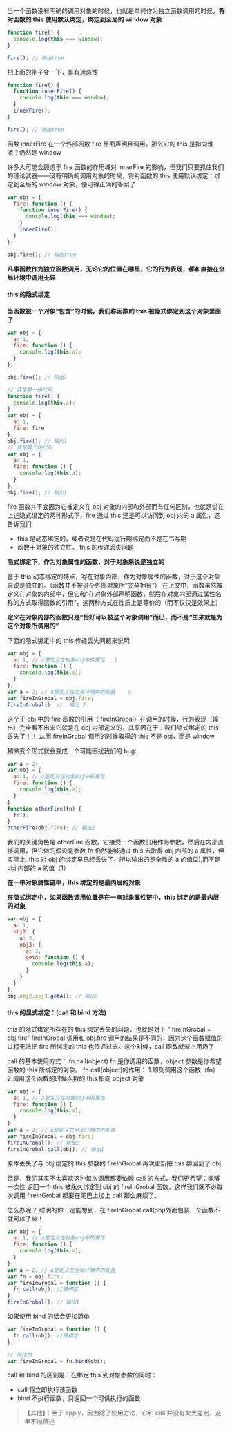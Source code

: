 当一个函数没有明确的调用对象的时候，也就是单纯作为独立函数调用的时候，**将对函数的 this 使用默认绑定，绑定到全局的 window 对象**

```js
function fire() {
  console.log(this === window);
}

fire(); // 输出true
```

把上面的例子变一下，具有迷惑性

```js
function fire() {
  function innerFire() {
    console.log(this === window);
  }
  innerFire();
}

fire(); // 输出true
```

函数 innerFire 在一个外部函数 fire 里面声明且调用，那么它的 this 是指向谁呢？仍然是 window

许多人可能会顾虑于 fire 函数的作用域对 innerFire 的影响，但我们只要抓住我们的理论武器——没有明确的调用对象的时候，将对函数的 this 使用默认绑定：绑定到全局的 window 对象，便可得正确的答案了

```js
var obj = {
  fire: function () {
    function innerFire() {
      console.log(this === window);
    }
    innerFire();
  }
};

obj.fire(); // 输出true
```

**凡事函数作为独立函数调用，无论它的位置在哪里，它的行为表现，都和直接在全局环境中调用无异**

#### this 的隐式绑定

**当函数被一个对象“包含”的时候，我们称函数的 this 被隐式绑定到这个对象里面了**

```js
var obj = {
  a: 1,
  fire: function () {
    console.log(this.a);
  }
};

obj.fire(); // 输出1
```

```js
// 我是第一段代码
function fire() {
  console.log(this.a);
}
var obj = {
  a: 1,
  fire: fire
};
obj.fire(); // 输出1
// 我是第二段代码
var obj = {
  a: 1,
  fire: function () {
    console.log(this.a);
  }
};
obj.fire(); // 输出1
```

fire 函数并不会因为它被定义在 obj 对象的内部和外部而有任何区别，也就是说在上述隐式绑定的两种形式下，fire 通过 this 还是可以访问到 obj 内的 a 属性，这告诉我们

- this 是动态绑定的，或者说是在代码运行期绑定而不是在书写期
- 函数于对象的独立性， this 的传递丢失问题

**隐式绑定下，作为对象属性的函数，对于对象来说是独立的**

基于 this 动态绑定的特点，写在对象内部，作为对象属性的函数，对于这个对象来说是独立的。（函数并不被这个外部对象所“完全拥有”）
在上文中，函数虽然被定义在对象的内部中，但它和“在对象外部声明函数，然后在对象内部通过属性名称的方式取得函数的引用”，这两种方式在性质上是等价的（而不仅仅是效果上）

**定义在对象内部的函数只是“恰好可以被这个对象调用”而已，而不是“生来就是为这个对象所调用的”**

下面的隐式绑定中的 this 传递丢失问题来说明

```js
var obj = {
  a: 1, // a是定义在对象obj中的属性   1
  fire: function () {
    console.log(this.a);
  }
};
var a = 2; // a是定义在全局环境中的变量    2
var fireInGrobal = obj.fire;
fireInGrobal(); //  输出 2
```

这个于 obj 中的 fire 函数的引用（ fireInGrobal）在调用的时候，行为表现（输出）完全看不出来它就是在 obj 内部定义的，其原因在于：我们隐式绑定的 this 丢失了！！ 从而 fireInGrobal 调用的时候取得的 this 不是 obj，而是 window

稍微变个形式就会变成一个可能困扰我们的 bug:

```js
var a = 2;
var obj = {
  a: 1, // a是定义在对象obj中的属性
  fire: function () {
    console.log(this.a);
  }
};
function otherFire(fn) {
  fn();
}
otherFire(obj.fire); // 输出2
```

我们的关键角色是 otherFire 函数，它接受一个函数引用作为参数，然后在内部直接调用，但它做的假设是参数 fn 仍然能够通过 this 去取得 obj 内部的 a 属性，但实际上, this 对 obj 的绑定早已经丢失了，所以输出的是全局的 a 的值(2),而不是 obj 内部的 a 的值（1）

**在一串对象属性链中，this 绑定的是最内层的对象**

**在隐式绑定中，如果函数调用位置是在一串对象属性链中，this 绑定的是最内层的对象**

```js
var obj = {
  a: 1,
  obj2: {
    a: 2,
    obj3: {
      a: 3,
      getA: function () {
        console.log(this.a);
      }
    }
  }
};
obj.obj2.obj3.getA(); // 输出3
```

#### this 的显式绑定：(call 和 bind 方法)

this 的隐式绑定所存在的 this 绑定丢失的问题，也就是对于 “ fireInGrobal = obj.fire”
fireInGrobal 调用和 obj.fire 调用的结果是不同的，因为这个函数赋值的过程无法把 fire 所绑定的 this 也传递过去。这个时候，call 函数就派上用场了

call 的基本使用方式： fn.call(object)
fn 是你调用的函数，object 参数是你希望函数的 this 所绑定的对象。
fn.call(object)的作用： 1.即刻调用这个函数（fn） 2.调用这个函数的时候函数的 this 指向 object 对象

```js
var obj = {
  a: 1, // a是定义在对象obj中的属性
  fire: function () {
    console.log(this.a);
  }
};
var a = 2; // a是定义在全局环境中的变量
var fireInGrobal = obj.fire;
fireInGrobal(); // 输出2
fireInGrobal.call(obj); // 输出1
```

原本丢失了与 obj 绑定的 this 参数的 fireInGrobal 再次重新把 this 绑回到了 obj

但是，我们其实不太喜欢这种每次调用都要依赖 call 的方式，我们更希望：能够一次性 返回一个 this 被永久绑定到 obj 的 fireInGrobal 函数，这样我们就不必每次调用 fireInGrobal 都要在尾巴上加上 call 那么麻烦了。

怎么办呢？ 聪明的你一定能想到，在 fireInGrobal.call(obj)外面包装一个函数不就可以了嘛！

```js
var obj = {
  a: 1, // a是定义在对象obj中的属性
  fire: function () {
    console.log(this.a);
  }
};
var a = 2; // a是定义在全局环境中的变量
var fn = obj.fire;
var fireInGrobal = function () {
  fn.call(obj); //硬绑定
};
fireInGrobal(); // 输出1
```

如果使用 bind 的话会更加简单

```js
var fireInGrobal = function () {
  fn.call(obj); //硬绑定
};

// 简化为
var fireInGrobal = fn.bind(obi);
```

call 和 bind 的区别是：在绑定 this 到对象参数的同时：

- call 将立即执行该函数
- bind 不执行函数，只返回一个可供执行的函数

> 【其他】：至于 apply，因为除了使用方法，它和 call 并没有太大差别，这里不加赘述
